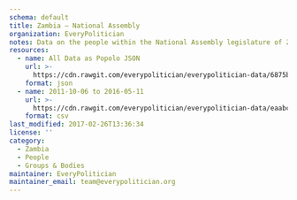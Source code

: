```yaml
---
schema: default
title: Zambia — National Assembly
organization: EveryPolitician
notes: Data on the people within the National Assembly legislature of Zambia.
resources:
  - name: All Data as Popolo JSON
    url: >-
      https://cdn.rawgit.com/everypolitician/everypolitician-data/6875b64d9d2a9df2d1756758faa5491943f98187/data/Zambia/Assembly/ep-popolo-v1.0.json
    format: json
  - name: 2011-10-06 to 2016-05-11
    url: >-
      https://cdn.rawgit.com/everypolitician/everypolitician-data/eaabc0041a8a567047809e8a90b179bdd3e34a42/data/Zambia/Assembly/term-2011.csv
    format: csv
last_modified: 2017-02-26T13:36:34
license: ''
category:
  - Zambia
  - People
  - Groups & Bodies
maintainer: EveryPolitician
maintainer_email: team@everypolitician.org
---
```

